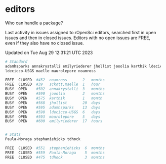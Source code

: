 # editors

Who can handle a package?

Last activity in issues assigned to rOpenSci editors, searched first in open
issues and then in closed issues. Editors with no open issues are FREE, even if
they also have no closed issue.


Updated on Tue Aug 29 12:31:21 UTC 2023

```bash
# Standard
adamhsparks annakrystalli emilyriederer jhollist jooolia karthik ldecicco
ldecicco-USGS maelle maurolepore noamross

FREE  CLOSED  #452  noamross       2   months
FREE  CLOSED  #39   sckott,maelle  1   hour
BUSY  OPEN    #502  annakrystalli  3   months
BUSY  OPEN    #590  jooolia        2   months
BUSY  OPEN    #575  karthik        1   month
BUSY  OPEN    #568  jhollist       20  days
BUSY  OPEN    #595  adamhsparks    13  days
BUSY  OPEN    #598  ldecicco-USGS  6   days
BUSY  OPEN    #593  maurolepore    5   days
BUSY  OPEN    #600  emilyriederer  17  hours


# Stats
Paula-Moraga stephaniehicks tdhock

FREE  CLOSED  #551  stephaniehicks  6  months
FREE  CLOSED  #559  Paula-Moraga    5  months
FREE  CLOSED  #475  tdhock          3  months
```
